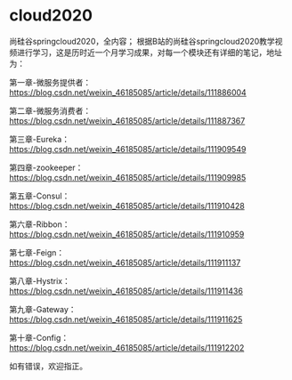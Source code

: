 # cloud2020
尚硅谷springcloud2020，全内容；
根据B站的尚硅谷springcloud2020教学视频进行学习，这是历时近一个月学习成果，对每一个模块还有详细的笔记，地址为：

第一章-微服务提供者： https://blog.csdn.net/weixin_46185085/article/details/111886004

第二章-微服务消费者： https://blog.csdn.net/weixin_46185085/article/details/111887367

第三章-Eureka： https://blog.csdn.net/weixin_46185085/article/details/111909549

第四章-zookeeper： https://blog.csdn.net/weixin_46185085/article/details/111909985

第五章-Consul： https://blog.csdn.net/weixin_46185085/article/details/111910428

第六章-Ribbon： https://blog.csdn.net/weixin_46185085/article/details/111910959

第七章-Feign： https://blog.csdn.net/weixin_46185085/article/details/111911137

第八章-Hystrix： https://blog.csdn.net/weixin_46185085/article/details/111911436

第九章-Gateway： https://blog.csdn.net/weixin_46185085/article/details/111911625

第十章-Config： https://blog.csdn.net/weixin_46185085/article/details/111912202


如有错误，欢迎指正。
